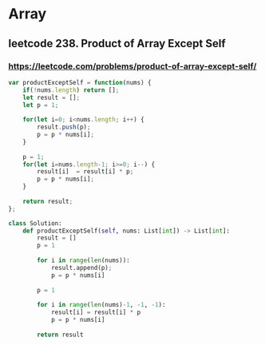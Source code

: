 # Array

## leetcode 238. Product of Array Except Self

### https://leetcode.com/problems/product-of-array-except-self/


```js
var productExceptSelf = function(nums) {
    if(!nums.length) return [];
    let result = [];
    let p = 1;
    
    for(let i=0; i<nums.length; i++) {
        result.push(p);
        p = p * nums[i];
    }
    
    p = 1;
    for(let i=nums.length-1; i>=0; i--) {
        result[i]  = result[i] * p;
        p = p * nums[i];
    }
    
    return result;
};
```

```py
class Solution:
    def productExceptSelf(self, nums: List[int]) -> List[int]:
        result = []
        p = 1
        
        for i in range(len(nums)):
            result.append(p);
            p = p * nums[i]
            
        p = 1
        
        for i in range(len(nums)-1, -1, -1):
            result[i] = result[i] * p
            p = p * nums[i]
            
        return result
```